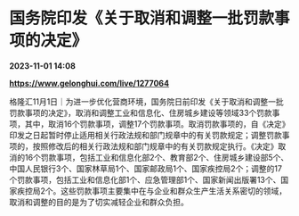 # 国务院印发《关于取消和调整一批罚款事项的决定》

**2023-11-01 14:08**

**https://www.gelonghui.com/live/1277064**

格隆汇11月1日｜为进一步优化营商环境，国务院日前印发《关于取消和调整一批罚款事项的决定》，取消和调整工业和信息化、住房城乡建设等领域33个罚款事项，其中，取消16个罚款事项，调整17个罚款事项。取消罚款事项的，自《决定》印发之日起暂时停止适用相关行政法规和部门规章中的有关罚款规定；调整罚款事项的，按照修改后的相关行政法规和部门规章中的有关罚款规定执行。《决定》取消的16个罚款事项，包括工业和信息化部2个、教育部2个、住房城乡建设部5个、中国人民银行3个、国家林草局1个、国家邮政局1个、国家疾控局2个；调整的17个罚款事项，包括工业和信息化部1个、应急管理部1个、国家新闻出版署13个、国家疾控局2个。这些罚款事项主要集中在与企业和群众生产生活关系密切的领域，取消和调整的目的是为了切实减轻企业和群众负担。